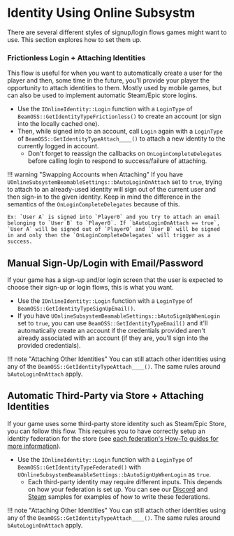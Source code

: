 ﻿# Identity Using Online Subsystm

There are several different styles of signup/login flows games might want to use. This section explores how to set them up.

### Frictionless Login + Attaching Identities
This flow is useful for when you want to automatically create a user for the player and then, some time in the future, you'll provide your player the opportunity to attach identities to them. Mostly used by mobile games, but can also be used to implement automatic Steam/Epic store logins.

- Use the `IOnlineIdentity::Login` function with a `LoginType` of `BeamOSS::GetIdentityTypeFrictionless()` to create an account (or sign into the locally cached one).
- Then, while signed into to an account, call `Login` again with a `LoginType` of `BeamOSS::GetIdentityTypeAttach____()` to attach a new identity to the currently logged in account.
    - Don't forget to reassign the callbacks on `OnLoginCompleteDelegates` before calling login to respond to success/failure of attaching.

!!! warning "Swapping Accounts when Attaching"
    If you have `UOnlineSubsystemBeamableSettings::bAutoLoginOnAttach` set to `true`, trying to attach to an already-used identity will sign out of the current user and then sign-in to the given identity. Keep in mind the difference in the semantics of the `OnLoginCompleteDelegates` because of this.

	Ex: `User A` is signed into `Player0` and you try to attach an email belonging to `User B` to `Player0`. If `bAutoLoginOnAttach == true`, `User A` will be signed out of `Player0` and `User B` will be signed in and only then the `OnLoginCompleteDelegates` will trigger as a success.

## Manual Sign-Up/Login with Email/Password
If your game has a sign-up and/or login screen that the user is expected to choose their sign-up or login flows, this is what you want.

-  Use the `IOnlineIdentity::Login` function with a `LoginType` of `BeamOSS::GetIdentityTypeSignUpEmail()`.
- If you have `UOnlineSubsystemBeamableSettings::bAutoSignUpWhenLogin` set to `true`, you can use `BeamOSS::GetIdentityTypeEmail()` and it'll automatically create an account if the credentials provided aren't already associated with an account (if they are, you'll sign into the provided credentials).

!!! note "Attaching Other Identities"
    You can still attach other identities using any of the `BeamOSS::GetIdentityTypeAttach____()`. The same rules around `bAutoLoginOnAttach` apply.

## Automatic Third-Party via Store + Attaching Identities
If your game uses some third-party store identity such as Steam/Epic Store, you can follow this flow. This requires you to have correctly setup an identity federation for the store (see [each federation's How-To guides for more information](../guides/federations/federated-login.md)).

- Use the `IOnlineIdentity::Login` function with a `LoginType` of  `BeamOSS::GetIdentityTypeFederated()` with `UOnlineSubsystemBeamableSettings::bAutoSignUpWhenLogin` as `true`.
    - Each third-party identity may require different inputs. This depends on how your federation is set up. You can see our [Discord](../samples/basic/discord-demo.md) and [Steam](../samples/basic/steam-demo.md) samples for examples of how to write these federations.

!!! note "Attaching Other Identities"
    You can still attach other identities using any of the `BeamOSS::GetIdentityTypeAttach____()`. The same rules around `bAutoLoginOnAttach` apply.